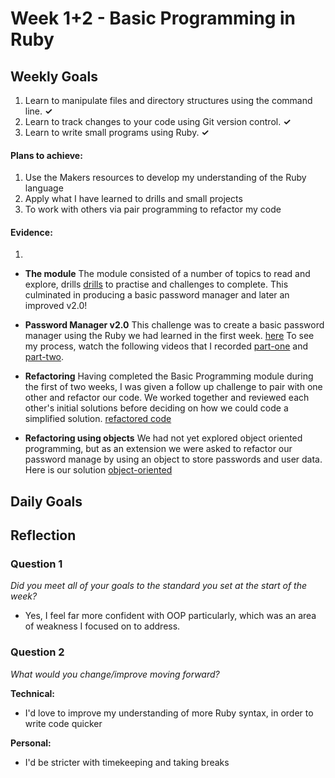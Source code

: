 # Week 1+2 - Basic Programming in Ruby

## Weekly Goals
1. Learn to manipulate files and directory structures using the command line. **✓**
2. Learn to track changes to your code using Git version control. **✓**
3. Learn to write small programs using Ruby. **✓**

#### Plans to achieve:
1. Use the Makers resources to develop my understanding of the Ruby language
2. Apply what I have learned to drills and small projects
3. To work with others via pair programming to refactor my code

#### Evidence:
1. 
  - **The module** The module consisted of a number of topics to read and explore, drills [drills](https://github.com/nickwlong/ruby_foundations/tree/main/chapter1/challenges/drills/lib) to practise and challenges to complete. This culminated in producing a basic password manager and later an improved v2.0!

  - **Password Manager v2.0** This challenge was to create a basic password manager using the Ruby we had learned in the first week. [here](https://github.com/nickwlong/ruby_foundations/tree/main/chapter3/challenges) To see my process, watch the following videos that I recorded [part-one](https://youtu.be/EW59cUkOgd8) and [part-two](https://youtu.be/IwOcLh1r8h8).

  - **Refactoring** Having completed the Basic Programming module during the first of two weeks, I was given a follow up challenge to pair with one other and refactor our code. We worked together and reviewed each other's initial solutions before deciding on how we could code a simplified solution. [refactored code](https://github.com/nickwlong/Basics-refactoring/blob/main/SebNick-password_manager.rb)

  - **Refactoring using objects** We had not yet explored object oriented programming, but as an extension we were asked to refactor our password manage by using an object to store passwords and user data. Here is our solution [object-oriented](https://github.com/nickwlong/Basics-refactoring/blob/main/SebNick-ObjectRefactorARRAY.rb)

## Daily Goals
  
  
## Reflection


### Question 1

*Did you meet all of your goals to the standard you set at the start of the week?*


- Yes, I feel far more confident with OOP particularly, which was an area of weakness I focused on to address. 



### Question 2

*What would you change/improve moving forward?*


**Technical:**
- I'd love to improve my understanding of more Ruby syntax, in order to write code quicker


**Personal:**
- I'd be stricter with timekeeping and taking breaks